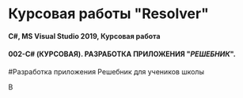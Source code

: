 # Курсовая работы "Resolver"
#### C#, MS Visual Studio 2019, Курсовая работа
#### 002-C# (КУРСОВАЯ). РАЗРАБОТКА ПРИЛОЖЕНИЯ "*РЕШЕБНИК*".

#Разработка приложения Решебник для учеников школы

В

